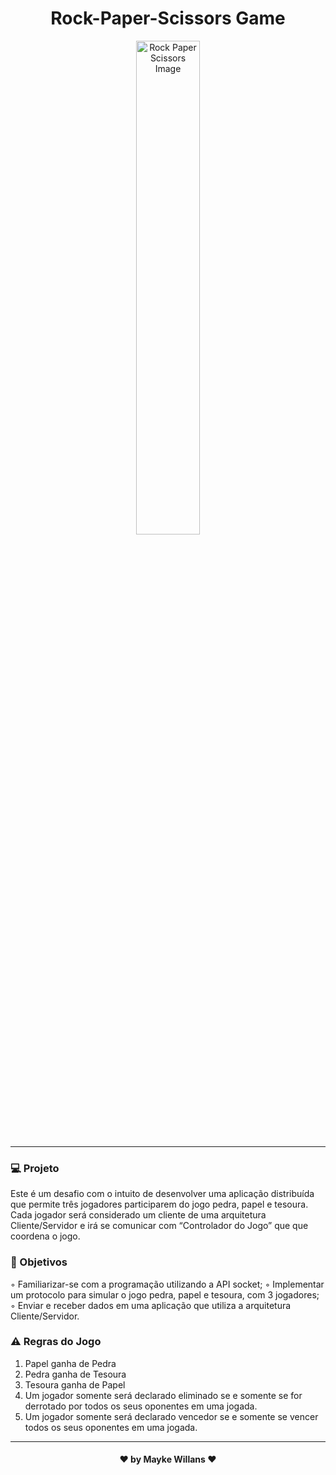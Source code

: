 <h1 align="center">
    Rock-Paper-Scissors Game
</h1>

<p align="center">
    <img width="45%" src="https://encrypted-tbn0.gstatic.com/images?q=tbn%3AANd9GcRP8bQAWR6JLBQP0Pg7GB-1c8YaKCwvz9ztrhwN5vjFO3MiExon&usqp=CAU" alt="Rock Paper Scissors Image"/>
</p>

_________

### :computer: Projeto

Este é um desafio com o intuito de desenvolver uma aplicação distribuída que permite três jogadores participarem do jogo pedra, papel e tesoura. Cada jogador será considerado um cliente de uma arquitetura Cliente/Servidor e irá se comunicar com “Controlador do Jogo” que que coordena o jogo.

### :memo: Objetivos

◦ Familiarizar-se com a programação utilizando a API socket;
◦ Implementar um protocolo para simular o jogo pedra, papel e tesoura, com 3 jogadores;
◦ Enviar e receber dados em uma aplicação que utiliza a arquitetura Cliente/Servidor.

### :warning: Regras do Jogo

1. Papel ganha de Pedra
2. Pedra ganha de Tesoura
3. Tesoura ganha de Papel
4. Um jogador somente será declarado eliminado se e somente se for derrotado por todos os seus
oponentes em uma jogada.
5. Um jogador somente será declarado vencedor se e somente se vencer todos os seus oponentes em
uma jogada.

_________

<h4 align="center"> ♥ by Mayke Willans ♥ </h4>
